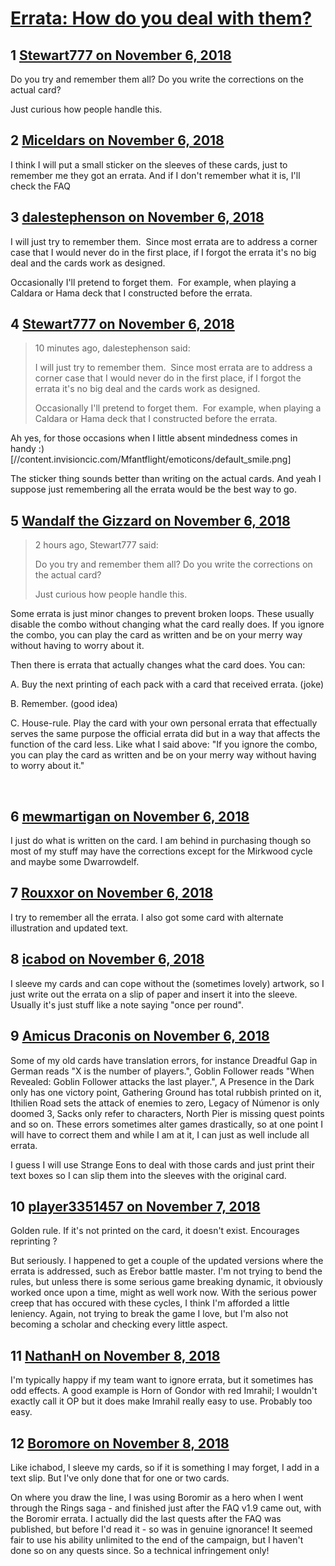 # [Errata: How do you deal with them?](https://community.fantasyflightgames.com/topic/285748-errata-how-do-you-deal-with-them/)

## 1 [Stewart777 on November 6, 2018](https://community.fantasyflightgames.com/topic/285748-errata-how-do-you-deal-with-them/?do=findComment&comment=3525785)

Do you try and remember them all? Do you write the corrections on the actual card?

Just curious how people handle this.

## 2 [Miceldars on November 6, 2018](https://community.fantasyflightgames.com/topic/285748-errata-how-do-you-deal-with-them/?do=findComment&comment=3525807)

I think I will put a small sticker on the sleeves of these cards, just to remember me they got an errata. And if I don't remember what it is, I'll check the FAQ

## 3 [dalestephenson on November 6, 2018](https://community.fantasyflightgames.com/topic/285748-errata-how-do-you-deal-with-them/?do=findComment&comment=3525825)

I will just try to remember them.  Since most errata are to address a corner case that I would never do in the first place, if I forgot the errata it's no big deal and the cards work as designed.

Occasionally I'll pretend to forget them.  For example, when playing a Caldara or Hama deck that I constructed before the errata.

## 4 [Stewart777 on November 6, 2018](https://community.fantasyflightgames.com/topic/285748-errata-how-do-you-deal-with-them/?do=findComment&comment=3525844)

> 10 minutes ago, dalestephenson said:
> 
> I will just try to remember them.  Since most errata are to address a corner case that I would never do in the first place, if I forgot the errata it's no big deal and the cards work as designed.
> 
> Occasionally I'll pretend to forget them.  For example, when playing a Caldara or Hama deck that I constructed before the errata.

Ah yes, for those occasions when I little absent mindedness comes in handy :) [//content.invisioncic.com/Mfantflight/emoticons/default_smile.png]

The sticker thing sounds better than writing on the actual cards. And yeah I suppose just remembering all the errata would be the best way to go. 

## 5 [Wandalf the Gizzard on November 6, 2018](https://community.fantasyflightgames.com/topic/285748-errata-how-do-you-deal-with-them/?do=findComment&comment=3525911)

> 2 hours ago, Stewart777 said:
> 
> Do you try and remember them all? Do you write the corrections on the actual card?
> 
> Just curious how people handle this.

Some errata is just minor changes to prevent broken loops. These usually disable the combo without changing what the card really does. If you ignore the combo, you can play the card as written and be on your merry way without having to worry about it.

Then there is errata that actually changes what the card does. You can:

A. Buy the next printing of each pack with a card that received errata. (joke)

B. Remember. (good idea)

C. House-rule. Play the card with your own personal errata that effectually serves the same purpose the official errata did but in a way that affects the function of the card less. Like what I said above: "If you ignore the combo, you can play the card as written and be on your merry way without having to worry about it."

 

## 6 [mewmartigan on November 6, 2018](https://community.fantasyflightgames.com/topic/285748-errata-how-do-you-deal-with-them/?do=findComment&comment=3526073)

I just do what is written on the card. I am behind in purchasing though so most of my stuff may have the corrections except for the Mirkwood cycle and maybe some Dwarrowdelf.

## 7 [Rouxxor on November 6, 2018](https://community.fantasyflightgames.com/topic/285748-errata-how-do-you-deal-with-them/?do=findComment&comment=3526080)

I try to remember all the errata. I also got some card with alternate illustration and updated text.

## 8 [icabod on November 6, 2018](https://community.fantasyflightgames.com/topic/285748-errata-how-do-you-deal-with-them/?do=findComment&comment=3526221)

I sleeve my cards and can cope without the (sometimes lovely) artwork, so I just write out the errata on a slip of paper and insert it into the sleeve.  Usually it's just stuff like a note saying "once per round".

## 9 [Amicus Draconis on November 6, 2018](https://community.fantasyflightgames.com/topic/285748-errata-how-do-you-deal-with-them/?do=findComment&comment=3526302)

Some of my old cards have translation errors, for instance Dreadful Gap in German reads "X is the number of players.", Goblin Follower reads "When Revealed: Goblin Follower attacks the last player.", A Presence in the Dark only has one victory point, Gathering Ground has total rubbish printed on it, Ithilien Road sets the attack of enemies to zero, Legacy of Númenor is only doomed 3, Sacks only refer to characters, North Pier is missing quest points and so on. These errors sometimes alter games drastically, so at one point I will have to correct them and while I am at it, I can just as well include all errata.

I guess I will use Strange Eons to deal with those cards and just print their text boxes so I can slip them into the sleeves with the original card.

## 10 [player3351457 on November 7, 2018](https://community.fantasyflightgames.com/topic/285748-errata-how-do-you-deal-with-them/?do=findComment&comment=3527200)

Golden rule. If it's not printed on the card, it doesn't exist. Encourages reprinting ?

But seriously. I happened to get a couple of the updated versions where the errata is addressed, such as Erebor battle master. I'm not trying to bend the rules, but unless there is some serious game breaking dynamic, it obviously worked once upon a time, might as well work now. With the serious power creep that has occured with these cycles, I think I'm afforded a little leniency. Again, not trying to break the game I love, but I'm also not becoming a scholar and checking every little aspect.

## 11 [NathanH on November 8, 2018](https://community.fantasyflightgames.com/topic/285748-errata-how-do-you-deal-with-them/?do=findComment&comment=3527358)

I'm typically happy if my team want to ignore errata, but it sometimes has odd effects. A good example is Horn of Gondor with red Imrahil; I wouldn't exactly call it OP but it does make Imrahil really easy to use. Probably too easy.

## 12 [Boromore on November 8, 2018](https://community.fantasyflightgames.com/topic/285748-errata-how-do-you-deal-with-them/?do=findComment&comment=3528252)

Like ichabod, I sleeve my cards, so if it is something I may forget, I add in a text slip. But I've only done that for one or two cards.

On where you draw the line, I was using Boromir as a hero when I went through the Rings saga - and finished just after the FAQ v1.9 came out, with the Boromir errata. I actually did the last quests after the FAQ was published, but before I'd read it - so was in genuine ignorance! It seemed fair to use his ability unlimited to the end of the campaign, but I haven't done so on any quests since. So a technical infringement only!

